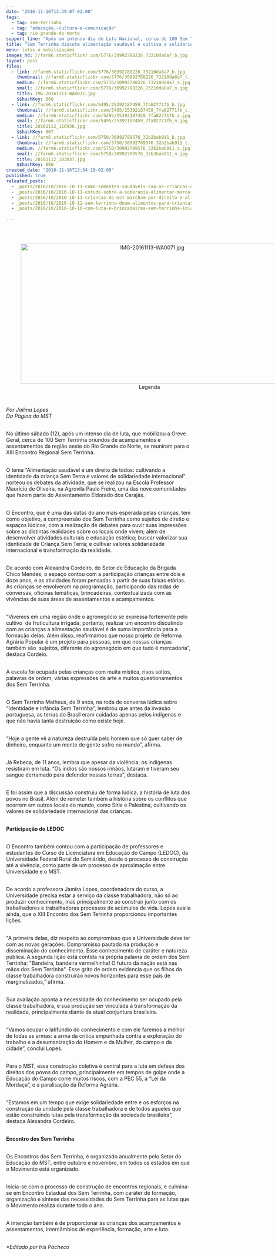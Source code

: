 ```yaml
---
date: "2016-11-16T13:39:07-02:00"
tags:
  - tag: sem-terrinha
  - tag: "educação,-cultura-e-comunicação"
  - tag: rio-grande-do-norte
support_line: "Após um intenso dia de Luta Nacional, cerca de 100 Sem Terrinha do Rio Grande do Norte, participaram de encontro regional"
title: "Sem Terrinha discute alimentação saudável e cultiva a solidariedade internacional\n"
menu: lutas e mobilizações
images_hd: //farm6.staticflickr.com/5776/30992788226_73210da8a7_b.jpg
layout: post
files:
  - link: //farm6.staticflickr.com/5776/30992788226_73210da8a7_b.jpg
    thumbnail: //farm6.staticflickr.com/5776/30992788226_73210da8a7_t.jpg
    medium: //farm6.staticflickr.com/5776/30992788226_73210da8a7_z.jpg
    small: //farm6.staticflickr.com/5776/30992788226_73210da8a7_n.jpg
    title: IMG-20161113-WA0071.jpg
    $$hashKey: 06Q
  - link: //farm6.staticflickr.com/5495/25392187459_7fa82771fb_b.jpg
    thumbnail: //farm6.staticflickr.com/5495/25392187459_7fa82771fb_t.jpg
    medium: //farm6.staticflickr.com/5495/25392187459_7fa82771fb_z.jpg
    small: //farm6.staticflickr.com/5495/25392187459_7fa82771fb_n.jpg
    title: 20161112_110936.jpg
    $$hashKey: 06T
  - link: //farm6.staticflickr.com/5750/30992789576_32b2bab911_b.jpg
    thumbnail: //farm6.staticflickr.com/5750/30992789576_32b2bab911_t.jpg
    medium: //farm6.staticflickr.com/5750/30992789576_32b2bab911_z.jpg
    small: //farm6.staticflickr.com/5750/30992789576_32b2bab911_n.jpg
    title: 20161112_103937.jpg
    $$hashKey: 06W
created_date: "2016-11-16T13:54:10-02:00"
published: true
releated_posts:
  - _posts/2016/10/2016-10-11-como-sementes-saudaveis-sao-as-criancas-em-luta.md
  - _posts/2016/10/2016-10-11-estudo-sobre-a-soberania-alimentar-marca-abertura-de-encontro-dos-sem-terrinha.md
  - _posts/2016/10/2016-10-11-criancas-do-mst-marcham-por-direito-a-alimentacao-saudavel-em-santa-maria.md
  - _posts/2016/10/2016-10-12-sem-terrinha-doam-alimentos-para-criancas-com-cancer.md
  - _posts/2016/10/2016-10-16-com-luta-e-brincadeiras-sem-terrinha-iniciam-jornada-em-alagoas.md

---
```

<p>&nbsp;</p>

<div style="text-align:center">
<figure class="image" style="display:inline-block"><img alt="IMG-20161113-WA0071.jpg" height="381" src="//farm6.staticflickr.com/5776/30992788226_73210da8a7_b.jpg" width="700" />
<figcaption>Legenda</figcaption>
</figure>
</div>

<p><br />
<em>Por Jailma Lopes&nbsp;<br />
Da&nbsp;P&aacute;gina do MST</em></p>

<p><br />
No &uacute;ltimo s&aacute;bado (12), ap&oacute;s um intenso dia de luta,&nbsp;que mobilizou a Greve Geral, cerca de 100 Sem Terrinha&nbsp;oriundos de acampamentos e assentamentos da regi&atilde;o oeste do Rio Grande do Norte, se reuniram para o XIII Encontro Regional Sem Terrinha.&nbsp;</p>

<p><br />
O tema &ldquo;Alimenta&ccedil;&atilde;o saud&aacute;vel &eacute; um direito de todos: cultivando a identidade da crian&ccedil;a Sem Terra e valores de solidariedade internacional&rdquo; norteou os debates da atividade, que se realizou na Escola Professor Maur&iacute;cio de Oliveira, na Agrovila Paulo Freire, uma das nove comunidades que fazem parte do Assentamento Eldorado dos Caraj&aacute;s.&nbsp;</p>

<p><br />
O Encontro, que &eacute; uma das datas do ano mais esperada pelas crian&ccedil;as, tem como objetivo, a compreens&atilde;o dos Sem Terrinha como sujeitos de direito e espa&ccedil;os l&uacute;dicos, com a realiza&ccedil;&atilde;o de debates para ouvir suas impress&otilde;es sobre as distintas realidades sobre os locais onde vivem; al&eacute;m de desenvolver atividades culturais e educa&ccedil;&atilde;o est&eacute;tica; buscar valorizar sua identidade de Crian&ccedil;a Sem Terra; e cultivar valores solidariedade internacional e transforma&ccedil;&atilde;o da realidade.&nbsp;</p>

<p><br />
De acordo com Alexandra Cordeiro, do Setor de Educa&ccedil;&atilde;o da Brigada Chico Mendes, o espa&ccedil;o contou com a participa&ccedil;&atilde;o crian&ccedil;as entre dois e doze anos, e as atividades foram pensadas a partir de suas faixas et&aacute;rias. As crian&ccedil;as se envolveram na programa&ccedil;&atilde;o, participando das rodas de conversas, oficinas tem&aacute;ticas, brincadeiras, contextualizada com as viv&ecirc;ncias de suas &aacute;reas de assentamentos e acampamentos.</p>

<p><br />
&ldquo;Vivemos em uma regi&atilde;o onde o agroneg&oacute;cio se expressa fortemente pelo cultivo &nbsp;de fruticultura irrigada, portanto, realizar um encontro discutindo com as crian&ccedil;as a alimenta&ccedil;&atilde;o saud&aacute;vel &eacute; de suma import&acirc;ncia para a forma&ccedil;&atilde;o delas. Al&eacute;m disso, reafirmamos que nosso projeto de Reforma Agr&aacute;ria Popular &eacute; um projeto para pessoas, em que nossas crian&ccedil;as tamb&eacute;m s&atilde;o &nbsp;sujeitos, diferente do agroneg&oacute;cio em que tudo &eacute; mercadoria&rdquo;, destaca Cordeio.</p>

<p><br />
A escola foi ocupada pelas crian&ccedil;as com muita m&iacute;stica, risos soltos, palavras de ordem, v&aacute;rias express&otilde;es de arte e muitos questionamentos dos Sem Terrinha.&nbsp;</p>

<p><br />
O Sem Terrinha Matheus, de 9 anos, na roda de conversa l&uacute;dica sobre &ldquo;Identidade e inf&acirc;ncia Sem Terrinha&rdquo;, lembrou que antes da invas&atilde;o portuguesa, as terras do Brasil eram cuidadas apenas pelos ind&iacute;genas e que n&atilde;o havia tanta destrui&ccedil;&atilde;o como existe hoje.&nbsp;</p>

<p><br />
&ldquo;Hoje a gente v&ecirc; a natureza destru&iacute;da pelo homem que s&oacute; quer saber de dinheiro, enquanto um monte de gente sofre no mundo&rdquo;, afirma.</p>

<p><br />
J&aacute; Rebeca, de 11 anos, lembra que apesar da viol&ecirc;ncia, os ind&iacute;genas resistiram em luta.&nbsp;&ldquo;Os &iacute;ndios s&atilde;o nossos irm&atilde;os, lutaram e tiveram seu sangue derramado para defender nossas terras&rdquo;, destaca.&nbsp;</p>

<p><br />
E foi assim que a discuss&atilde;o construiu de forma l&uacute;dica, a hist&oacute;ria de luta dos povos no Brasil. Al&eacute;m de remeter tamb&eacute;m a hist&oacute;ria sobre os conflitos que ocorrem em outros locais do mundo, como S&iacute;ria e Palestina, cultivando os valores de solidariedade internacional das crian&ccedil;as.&nbsp;</p>

<p><br />
<strong>Participa&ccedil;&atilde;o do LEDOC</strong></p>

<p><br />
O Encontro tamb&eacute;m contou com a participa&ccedil;&atilde;o de professores e estudantes do Curso de Licenciatura em Educa&ccedil;&atilde;o do Campo (LEDOC), da Universidade Federal Rural do Semi&aacute;rido, desde o processo de constru&ccedil;&atilde;o at&eacute; a viv&ecirc;ncia, como parte de um processo de aproxima&ccedil;&atilde;o entre Universidade e o MST.</p>

<p><br />
De acordo a professora Jamira Lopes, coordenadora do curso, a Universidade precisa estar a servi&ccedil;o da classe trabalhadora, n&atilde;o s&oacute; ao produzir conhecimento, mas principalmente ao construir junto com os trabalhadores e trabalhadoras processos de ac&uacute;mulos de vida. Lopes avalia ainda, que o XIII Encontro dos Sem Terrinha proporcionou importantes li&ccedil;&otilde;es.</p>

<p><br />
&quot;A primeira delas, diz respeito ao compromisso que a Universidade deve ter com as novas gera&ccedil;&otilde;es.&nbsp;Compromisso pautado na produ&ccedil;&atilde;o e dissemina&ccedil;&atilde;o do conhecimento. Esse conhecimento de car&aacute;ter e natureza p&uacute;blica. A segunda li&ccedil;&atilde;o est&aacute; contida na pr&oacute;pria palavra de ordem dos Sem Terrinha: &quot;Bandeira, bandeira vermelhinha! O futuro da na&ccedil;&atilde;o est&aacute; nas m&atilde;os dos Sem Terrinha&quot;. Esse grito de ordem evidencia que os filhos da classe trabalhadora construir&atilde;o novos horizontes para esse pa&iacute;s de marginalizados,&rdquo; afirma.</p>

<p><br />
Sua avalia&ccedil;&atilde;o aponta a necessidade do conhecimento ser ocupado pela classe trabalhadora, e sua produ&ccedil;&atilde;o ser vinculada &agrave; transforma&ccedil;&atilde;o da realidade, principalmente diante da atual conjuntura brasileira.</p>

<p><br />
&ldquo;Vamos ocupar o latif&uacute;ndio do conhecimento e com ele faremos a melhor de todas as armas: a arma da cr&iacute;tica empunhada contra a explora&ccedil;&atilde;o do trabalho e a desumaniza&ccedil;&atilde;o do Homem e da Mulher, do campo e da cidade&rdquo;, conclui Lopes.</p>

<p><br />
Para o MST, essa constru&ccedil;&atilde;o coletiva &eacute; central para a luta em defesa dos direitos dos povos do campo, principalmente em tempos de golpe onde a Educa&ccedil;&atilde;o do Campo corre muitos riscos, com a PEC 55, a &ldquo;Lei da Morda&ccedil;a&rdquo;, e a paralisa&ccedil;&atilde;o da Reforma Agr&aacute;ria.&nbsp;</p>

<p><br />
&ldquo;Estamos em um tempo que exige solidariedade entre e os esfor&ccedil;os na constru&ccedil;&atilde;o da unidade pela classe trabalhadora e de todos aqueles que est&atilde;o construindo lutas pela transforma&ccedil;&atilde;o da sociedade brasileira&rdquo;, destaca Alexandra Cordeiro.</p>

<p><br />
<strong>Encontro dos Sem Terrinha&nbsp;&nbsp; &nbsp;</strong></p>

<p><br />
Os Encontros dos Sem Terrinha, &eacute; organizado anualmente pelo Setor do Educa&ccedil;&atilde;o do MST, entre outubro e novembro, em todos os estados em que o Movimento est&aacute; organizado.</p>

<p><br />
Inicia-se com o processo de constru&ccedil;&atilde;o de encontros regionais, e culmina-se em Encontro Estadual dos Sem Terrinha, com car&aacute;ter de forma&ccedil;&atilde;o, organiza&ccedil;&atilde;o e s&iacute;ntese das necessidades do Sem Terrinha para as lutas que o Movimento realiza durante todo o ano.&nbsp;</p>

<p><br />
A inten&ccedil;&atilde;o tamb&eacute;m &eacute; de proporcionar &agrave;s crian&ccedil;as dos acampamentos e assentamentos, interc&acirc;mbios de experi&ecirc;ncia, forma&ccedil;&atilde;o, arte e luta.&nbsp;</p>

<p><br />
<em>*Editado por Iris Pacheco</em></p>
